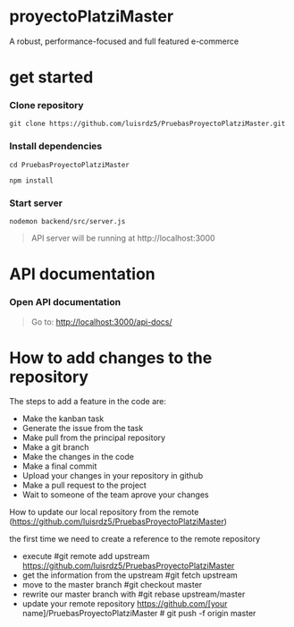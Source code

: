 # proyectoPlatziMaster
A robust, performance-focused and full featured e-commerce

# get started

### Clone repository

```git clone https://github.com/luisrdz5/PruebasProyectoPlatziMaster.git```
### Install dependencies
```cd PruebasProyectoPlatziMaster```

``` npm install ```
### Start server
```nodemon backend/src/server.js```
> API server will be running at http://localhost:3000
# API documentation
### Open API documentation
> Go to:  [http://localhost:3000/api-docs/](http://localhost:3000/api-docs/)

# How to add changes to the repository

The steps to add a feature in the code are:

- Make the kanban task
- Generate the issue from the task
- Make pull from the principal repository
- Make a git branch
- Make the changes in the code
- Make a final commit 
- Upload your changes in your repository in github
- Make a pull request to the project 
- Wait to someone of the team aprove your changes
  
How to update our local repository from the remote (https://github.com/luisrdz5/PruebasProyectoPlatziMaster)

the first time we need to create a reference to the remote repository 


- execute #git remote add upstream https://github.com/luisrdz5/PruebasProyectoPlatziMaster
- get the information from the upstream #git fetch upstream
- move to the master branch #git checkout master
- rewrite our master branch with #git rebase upstream/master
- update your remote repository https://github.com/[your name]/PruebasProyectoPlatziMaster  # git push -f origin master

